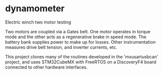# dynamometer
Electric winch two motor testing 

Two motors are coupled via a Gates belt.  One motor operates in torque mode and the other acts as a regenerative brake in speed mode.  The battery bank supplies power to make up for losses.  Other instrumentation measures drive belt tension, and inverter currents, etc.

This project clones many of the routines developed in the 'mxusartusbcan' project, and uses STM32CubeMX with FreeRTOS on a DiscoveryF4 board connected to other hardware interfaces.
